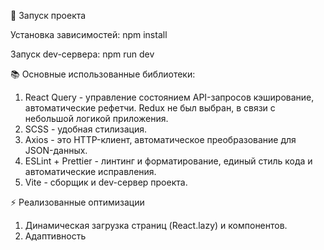 🚀 Запуск проекта

Установка зависимостей:
npm install

Запуск dev-сервера:
npm run dev


📚 Основные использованные библиотеки:

1. React Query - управление состоянием API-запросов	кэширование, автоматические рефетчи. Redux не был выбран, в связи с небольшой логикой приложения.
2. SCSS - удобная стилизация.
3. Axios - это HTTP-клиент, автоматическое преобразование для JSON-данных.
4. ESLint + Prettier - линтинг и форматирование, eдиный стиль кода и автоматические исправления.
5. Vite - сборщик и dev-сервер проекта.


⚡ Реализованные оптимизации

1. Динамическая загрузка страниц (React.lazy) и компонентов.
2. Адаптивность

